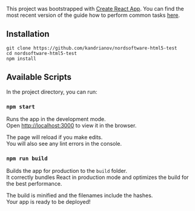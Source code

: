 This project was bootstrapped with [Create React App](https://github.com/facebookincubator/create-react-app).
You can find the most recent version of the guide how to perform common tasks [here](https://github.com/facebookincubator/create-react-app/blob/master/packages/react-scripts/template/README.md).

## Installation
```
git clone https://github.com/kandrianov/nordsoftware-html5-test
cd nordsoftware-html5-test
npm install
```

## Available Scripts

In the project directory, you can run:

### `npm start`

Runs the app in the development mode.<br>
Open [http://localhost:3000](http://localhost:3000) to view it in the browser.

The page will reload if you make edits.<br>
You will also see any lint errors in the console.

### `npm run build`

Builds the app for production to the `build` folder.<br>
It correctly bundles React in production mode and optimizes the build for the best performance.

The build is minified and the filenames include the hashes.<br>
Your app is ready to be deployed!
